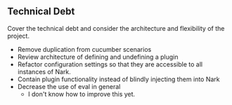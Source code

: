 Technical Debt
--------------

Cover the technical debt and consider the architecture and flexibility of the project.

  * Remove duplication from cucumber scenarios
  * Review architecture of defining and undefining a plugin
  * Refactor configuration settings so that they are accessible to all instances of Nark.
  * Contain plugin functionality instead of blindly injecting them into Nark
  * Decrease the use of eval in general
    * I don't know how to improve this yet.
